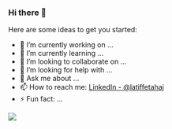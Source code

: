 ### Hi there 👋


Here are some ideas to get you started:

- 🔭 I’m currently working on ...
- 🌱 I’m currently learning ...
- 👯 I’m looking to collaborate on ...
- 🤔 I’m looking for help with ...
- 💬 Ask me about ...
- 📫 How to reach me: [LinkedIn - @latiffetahaj](https://www.linkedin.com/in/latiffetahaj/)
- ⚡ Fun fact: ...

<img src ="https://github-readme-stats.vercel.app/api?username=latiffetahaj&&show_icons=true&title_color=ffffff&icon_color=bb2acf&text_color=daf7dc&bg_color=151515">
